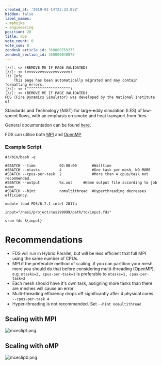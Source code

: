 ```yaml
---
created_at: '2019-02-14T23:33:05Z'
hidden: false
label_names:
- mahuika
- engineering
position: 28
title: FDS
vote_count: 0
vote_sum: 0
zendesk_article_id: 360000759275
zendesk_section_id: 360000040076
---
```



    [//]: <> (REMOVE ME IF PAGE VALIDATED)
    [//]: <> (vvvvvvvvvvvvvvvvvvvv)
    !!! Info
        This page has been automatically migrated and may contain formatting errors.
    [//]: <> (^^^^^^^^^^^^^^^^^^^^)
    [//]: <> (REMOVE ME IF PAGE VALIDATED)
    FDS (Fire Dynamics Simulator) was developed by the National Institute of
Standards and Technology (NIST) for large-eddy simulation (LES) of
low-speed flows, with an emphasis on smoke and heat transport from
fires.

General documentation can be found
[here](https://github.com/firemodels/fds/releases/download/FDS6.7.1/FDS_User_Guide.pdf).

FDS can utilise both
[MPI](https://support.nesi.org.nz/hc/en-gb/articles/360000690275-SLURM-Parallel-Execution#t_mpi)
and
[OpenMP](https://support.nesi.org.nz/hc/en-gb/articles/360000690275-SLURM-Parallel-Execution#t_multi)

### Example Script

    #!/bin/bash -e

    #SBATCH --time           02:00:00       #Walltime
    #SBATCH --ntasks         4              #One task per mesh, NO MORE
    #SBATCH --cpus-per-task  2              #More than 4 cpus/task not recommended.
    #SBATCH --output         %x.out     #Name output file according to job name
    #SBATCH --hint           nomultithread  #Hyperthreading decreases efficiency.

    module load FDS/6.7.1-intel-2017a

    input="/nesi/project/nesi99999/path/to/input.fds"

    srun fds ${input}

# Recommendations

-   FDS will run in Hybrid Parallel, but will be less efficient that
    full MPI using the same number of CPUs.
-   MPI if the preferable method of scaling, if you can partition your
    mesh more you should do that before considering multi-threading
    (OpenMP). e.g. `ntasks=2, cpus-per-task=1` is preferable
    to `ntasks=1, cpus-per-task=2`
-   Each mesh should have it's own task, assigning more tasks than there
    are meshes will cause an error.
-   Multi-threading efficiency drops off significantly after 4 physical
    cores. `--cpus-per-task 4`
-   Hyper-threading is not recommended. Set `--hint nomultithread`

## Scaling with MPI

![mceclip1.png](assets/images/mceclip1_2.png)

## Scaling with oMP

![mceclip0.png](assets/images/mceclip0_12.png)

 

 

 
